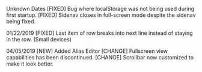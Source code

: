 Unknown Dates
[FIXED] Bug where localStorage was not being used during first startup.
[FIXED] Sidenav closes in full-screen mode despite the sidenav being fixed.

01/22/2019
[FIXED] Last item of row breaks into next line instead of staying in the row. (Small devices)

04/05/2019
[NEW] Added Alias Editor
[CHANGE] Fullscreen view capabilities has been discontinued.
[CHANGE] Scrollbar now customized to make it look better.